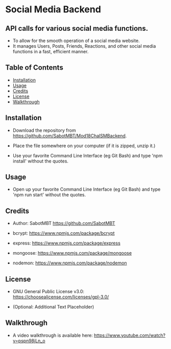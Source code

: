 # Social Media Backend

## API calls for various social media functions.

- To allow for the smooth operation of a social media website.
- It manages Users, Posts, Friends, Reactions, and other social media functions in a fast, efficient manner.

## Table of Contents

- [Installation](#installation)
- [Usage](#usage)
- [Credits](#credits)
- [License](#license)
- [Walkthrough](#walkthrough)

## Installation

- Download the repository from https://github.com/SabotMBT/Mod18ChalSMBackend.

- Place the file somewhere on your computer (if it is zipped, unzip it.)

- Use your favorite Command Line Interface (eg Git Bash) and type 'npm install' without the quotes. 

## Usage

- Open up your favorite Command Line Interface (eg Git Bash) and type 'npm run start' without the quotes.

## Credits

- Author: SabotMBT https://github.com/SabotMBT

- bcrypt: https://www.npmjs.com/package/bcrypt
- express: https://www.npmjs.com/package/express
- mongoose: https://www.npmjs.com/package/mongoose
- nodemon: https://www.npmjs.com/package/nodemon

## License

- GNU General Public License v3.0: https://choosealicense.com/licenses/gpl-3.0/

- (Optional: Additional Text Placeholder)

## Walkthrough

- A video walkthrough is available here: https://www.youtube.com/watch?v=pspn98jLn_o
